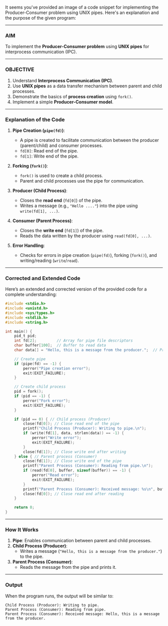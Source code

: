 It seems you've provided an image of a code snippet for implementing the Producer-Consumer problem using UNIX pipes. Here's an explanation and the purpose of the given program:

---

### **AIM**
To implement the **Producer-Consumer problem** using **UNIX pipes** for interprocess communication (IPC).

---

### **OBJECTIVE**
1. Understand **Interprocess Communication (IPC)**.
2. Use **UNIX pipes** as a data transfer mechanism between parent and child processes.
3. Demonstrate the basics of **process creation** using `fork()`.
4. Implement a simple **Producer-Consumer model**.

---

### **Explanation of the Code**

1. **Pipe Creation (`pipe(fd)`)**:
   - A pipe is created to facilitate communication between the producer (parent/child) and consumer processes.
   - `fd[0]`: Read end of the pipe.
   - `fd[1]`: Write end of the pipe.

2. **Forking (`fork()`)**:
   - `fork()` is used to create a child process.
   - Parent and child processes use the pipe for communication.

3. **Producer (Child Process)**:
   - Closes the **read end** (`fd[0]`) of the pipe.
   - Writes a message (e.g., `"Hello ...."`) into the pipe using `write(fd[1], ...)`.

4. **Consumer (Parent Process)**:
   - Closes the **write end** (`fd[1]`) of the pipe.
   - Reads the data written by the producer using `read(fd[0], ...)`.

5. **Error Handling**:
   - Checks for errors in pipe creation (`pipe(fd)`), forking (`fork()`), and writing/reading (`write`/`read`).

---

### **Corrected and Extended Code**

Here’s an extended and corrected version of the provided code for a complete understanding:

```c
#include <stdio.h>
#include <unistd.h>
#include <sys/types.h>
#include <stdlib.h>
#include <string.h>

int main() {
    pid_t pid;
    int fd[2];         // Array for pipe file descriptors
    char buffer[100];  // Buffer to read data
    char data[] = "Hello, this is a message from the producer.";  // Producer's message

    // Create pipe
    if (pipe(fd) == -1) {
        perror("Pipe creation error");
        exit(EXIT_FAILURE);
    }

    // Create child process
    pid = fork();
    if (pid == -1) {
        perror("Fork error");
        exit(EXIT_FAILURE);
    }

    if (pid == 0) { // Child process (Producer)
        close(fd[0]); // Close read end of the pipe
        printf("Child Process (Producer): Writing to pipe.\n");
        if (write(fd[1], data, strlen(data)) == -1) {
            perror("Write error");
            exit(EXIT_FAILURE);
        }
        close(fd[1]); // Close write end after writing
    } else { // Parent process (Consumer)
        close(fd[1]); // Close write end of the pipe
        printf("Parent Process (Consumer): Reading from pipe.\n");
        if (read(fd[0], buffer, sizeof(buffer)) == -1) {
            perror("Read error");
            exit(EXIT_FAILURE);
        }
        printf("Parent Process (Consumer): Received message: %s\n", buffer);
        close(fd[0]); // Close read end after reading
    }

    return 0;
}
```

---

### **How It Works**
1. **Pipe**: Enables communication between parent and child processes.
2. **Child Process (Producer)**:
   - Writes a message (`"Hello, this is a message from the producer."`) to the pipe.
3. **Parent Process (Consumer)**:
   - Reads the message from the pipe and prints it.

---

### **Output**
When the program runs, the output will be similar to:

```
Child Process (Producer): Writing to pipe.
Parent Process (Consumer): Reading from pipe.
Parent Process (Consumer): Received message: Hello, this is a message from the producer.
```


